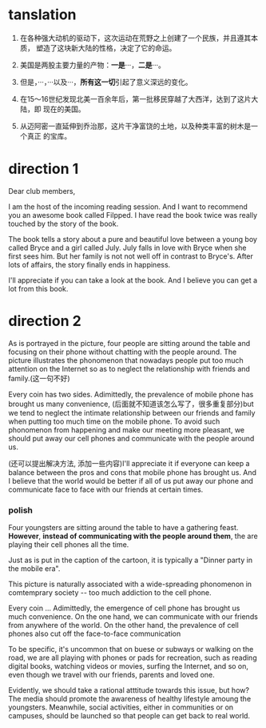 # tanslation

1. 在各种强大动机的驱动下，这次运动在荒野之上创建了一个民族，并且遵其本质，
   塑造了这块新大陆的性格，决定了它的命运。

2. 美国是两股主要力量的产物：**一是**···，**二是**···。 

3. 但是，···，···以及···，**所有这一切**引起了意义深远的变化。

4. 在15～16世纪发现北美一百余年后，第一批移民穿越了大西洋，达到了这片大陆，即
   现在的美国。

5. 从迈阿密一直延伸到乔治那，这片干净富饶的土地，以及种类丰富的树木是一个真正
   的宝库。

# direction 1

Dear club members,

I am the host of the incoming reading session. And I want to recommend you an
awesome book called Filpped. I have read the book twice was really touched by
the story of the book.

The book tells a story about a pure and beautiful love between a young boy
called Bryce and a girl called July. July falls in love with Bryce when she
first sees him. But her family is not not well off in contrast to Bryce's.
After lots of affairs, the story finally ends in happiness.

I'll appreciate if you can take a look at the book. And I believe you can get
a lot from this book.

# direction 2

As is portrayed in the picture, four people are sitting around the table and
focusing on their phone without chatting with the people around. The picture
illustrates the phonomenon that nowadays people put too much attention on the
Internet so as to neglect the relationship with friends and family.(这一句不好)

Every coin has two sides. Adimittedly, the prevalence of mobile phone has
brought us many convenience, (后面就不知道该怎么写了，很多重复部分)but we tend
to neglect the intimate relationship between our friends and family when putting
too much time on the mobile phone.  To avoid such phonomenon from happening and
make our meeting more pleasant, we should put away our cell phones and
communicate with the people around us.

(还可以提出解决方法, 添加一些内容)I'll appreciate it if everyone can keep a
balance between the pros and cons that mobile phone has brought us. And I
believe that the world would be better if all of us put away our phone and
communicate face to face with our friends at certain times.

### polish

Four youngsters are sitting around the table to have a gathering feast.
**However**, **instead of communicating with the people around them**, the are
playing their cell phones all the time. 

Just as is put in the caption of the cartoon, it is typically a "Dinner party in
the mobile era".

This picture is naturally associated with a wide-spreading phonomenon in
comtemprary society -- too much addiction to the cell phone.

Every coin ... Adimittedly, the emergence of cell phone has brought us much
convenience. On the one hand, we can communicate with our friends from anywhere
of the world. On the other hand, the prevalence of cell phones also cut off the
face-to-face communication

To be specific, it's uncommon that on buese or subways or walking on the road,
we are all playing with phones or pads for recreation, such as reading digital
books, watching videos or movies, surfing the Internet, and so on, even though
we travel with our friends, parents and loved one.

Evidently, we should take a rational atttitude towards this issue, but how?
The media should promote the awareness of healthy lifestyle amoung the
youngsters. Meanwhile, social activities, either in communities or on campuses,
should be launched so that people can get back to real world.

